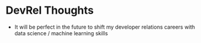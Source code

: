 # DevRel Thoughts

* It will be perfect in the future to shift my developer relations careers with data science / machine learning skills
